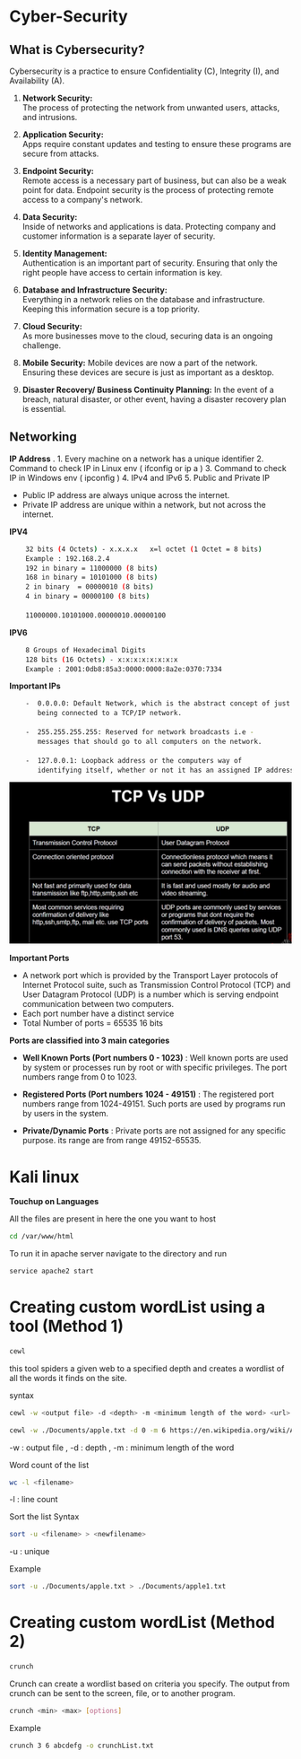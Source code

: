# Cyber-Security

## What is Cybersecurity?

Cybersecurity is a practice to ensure Confidentiality (C), Integrity (I), and Availability (A).

1. **Network Security:**  
   The process of protecting the network from unwanted users, attacks, and intrusions.

2. **Application Security:**  
   Apps require constant updates and testing to ensure these programs are secure from attacks.

3. **Endpoint Security:**  
   Remote access is a necessary part of business, but can also be a weak point for data. Endpoint security is the process of protecting remote access to a company's network.

4. **Data Security:**  
   Inside of networks and applications is data. Protecting company and customer information is a separate layer of security.

5. **Identity Management:**  
   Authentication is an important part of security. Ensuring that only the right people have access to certain information is key.

6. **Database and Infrastructure Security:**  
   Everything in a network relies on the database and infrastructure. Keeping this information secure is a top priority.

7. **Cloud Security:**  
   As more businesses move to the cloud, securing data is an ongoing challenge.

8. **Mobile Security:**
    Mobile devices are now a part of the network. Ensuring these devices are secure is just as important as a desktop.

9. **Disaster Recovery/ Business Continuity Planning:**
    In the event of a breach, natural disaster, or other event, having a disaster recovery plan is essential.



## Networking

**IP Address** .
      1.  Every machine on a network has a unique identifier
      2.  Command to check IP in Linux env ( ifconfig or ip a )
      3.  Command to check IP in Windows env ( ipconfig )
      4.  IPv4 and IPv6
      5.  Public and Private IP

  - Public IP address are always unique across the internet.
  - Private IP address are unique within a network, but not across the internet.


   **IPV4**
  ```bash
      32 bits (4 Octets) - x.x.x.x   x=l octet (1 Octet = 8 bits)
      Example : 192.168.2.4
      192 in binary = 11000000 (8 bits)
      168 in binary = 10101000 (8 bits)
      2 in binary  = 00000010 (8 bits)
      4 in binary = 00000100 (8 bits)
      
      11000000.10101000.00000010.00000100
  ```

  **IPV6**
  ```bash
      8 Groups of Hexadecimal Digits
      128 bits (16 Octets) - x:x:x:x:x:x:x:x
      Example : 2001:0db8:85a3:0000:0000:8a2e:0370:7334
  ```

  **Important IPs**
  ```bash
      -  0.0.0.0: Default Network, which is the abstract concept of just
         being connected to a TCP/IP network.
      
      -  255.255.255.255: Reserved for network broadcasts i.e -
         messages that should go to all computers on the network.
      
      -  127.0.0.1: Loopback address or the computers way of
         identifying itself, whether or not it has an assigned IP address.
  ```

  ![alt text](image.png)

   **Important Ports**

   - A network port which is provided by the Transport Layer protocols of Internet
     Protocol suite, such as Transmission Control Protocol (TCP) and User Datagram
     Protocol (UDP) is a number which is serving endpoint communication between two
     computers.
   - Each port number have a distinct service
   - Total Number of ports = 65535
     16 bits


**Ports are classified into 3 main categories**
   
   - **Well Known Ports (Port numbers 0 - 1023)** :
     Well known ports are used by system or processes run by root or with specific
     privileges. The port numbers range from 0 to 1023.
   
   - **Registered Ports (Port numbers 1024 - 49151)** :
     The registered port numbers range from 1024-49151. Such ports are used by
     programs run by users in the system.
   
   - **Private/Dynamic Ports** :
     Private ports are not assigned for any specific purpose. its range are from
     range 49152-65535.

# Kali linux

**Touchup on Languages**

All the files are present in here the one you want to host
```bash
cd /var/www/html
```
To run it in apache server 
navigate to the directory and run
```bash
service apache2 start
```


# Creating custom wordList using a tool (Method 1)
```bash
cewl
```

this tool spiders a given web to a specified depth and creates a wordlist of all the words it finds on the site.

syntax
```bash
cewl -w <output file> -d <depth> -m <minimum length of the word> <url>

```
```bash
cewl -w ./Documents/apple.txt -d 0 -m 6 https://en.wikipedia.org/wiki/Apple_Inc.
```

-w : output file ,
-d : depth ,
-m : minimum length of the word


Word count of the list
```bash
wc -l <filename>
```
-l : line count

Sort the list
Syntax
```bash
sort -u <filename> > <newfilename>
```
-u : unique

Example
```bash
sort -u ./Documents/apple.txt > ./Documents/apple1.txt
```


# Creating custom wordList  (Method 2)

```bash
crunch  
```

Crunch can create a wordlist based on criteria you specify.  The output from crunch can be sent to the screen, file, or to another program.

```bash
crunch <min> <max> [options]
```
Example
```bash
crunch 3 6 abcdefg -o crunchList.txt
```